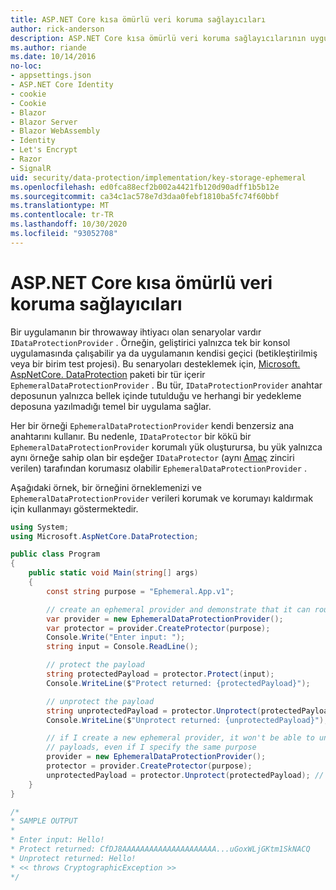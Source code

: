 ```yaml
---
title: ASP.NET Core kısa ömürlü veri koruma sağlayıcıları
author: rick-anderson
description: ASP.NET Core kısa ömürlü veri koruma sağlayıcılarının uygulama ayrıntılarını öğrenin.
ms.author: riande
ms.date: 10/14/2016
no-loc:
- appsettings.json
- ASP.NET Core Identity
- cookie
- Cookie
- Blazor
- Blazor Server
- Blazor WebAssembly
- Identity
- Let's Encrypt
- Razor
- SignalR
uid: security/data-protection/implementation/key-storage-ephemeral
ms.openlocfilehash: ed0fca88ecf2b002a4421fb120d90adff1b5b12e
ms.sourcegitcommit: ca34c1ac578e7d3daa0febf1810ba5fc74f60bbf
ms.translationtype: MT
ms.contentlocale: tr-TR
ms.lasthandoff: 10/30/2020
ms.locfileid: "93052708"
---
```

# <a name="ephemeral-data-protection-providers-in-aspnet-core"></a>ASP.NET Core kısa ömürlü veri koruma sağlayıcıları

<a name="data-protection-implementation-key-storage-ephemeral"></a>

Bir uygulamanın bir throwaway ihtiyacı olan senaryolar vardır `IDataProtectionProvider` . Örneğin, geliştirici yalnızca tek bir konsol uygulamasında çalışabilir ya da uygulamanın kendisi geçici (betikleştirilmiş veya bir birim test projesi). Bu senaryoları desteklemek için, [Microsoft. AspNetCore. DataProtection](https://www.nuget.org/packages/Microsoft.AspNetCore.DataProtection/) paketi bir tür içerir `EphemeralDataProtectionProvider` . Bu tür, `IDataProtectionProvider` anahtar deposunun yalnızca bellek içinde tutulduğu ve herhangi bir yedekleme deposuna yazılmadığı temel bir uygulama sağlar.

Her bir örneği `EphemeralDataProtectionProvider` kendi benzersiz ana anahtarını kullanır. Bu nedenle, `IDataProtector` bir kökü bir `EphemeralDataProtectionProvider` korumalı yük oluşturursa, bu yük yalnızca aynı örneğe sahip olan bir eşdeğer `IDataProtector` (aynı [Amaç](xref:security/data-protection/consumer-apis/purpose-strings#data-protection-consumer-apis-purposes) zinciri verilen) tarafından korumasız olabilir `EphemeralDataProtectionProvider` .

Aşağıdaki örnek, bir örneğini örneklemenizi ve `EphemeralDataProtectionProvider` verileri korumak ve korumayı kaldırmak için kullanmayı göstermektedir.

```csharp
using System;
using Microsoft.AspNetCore.DataProtection;

public class Program
{
    public static void Main(string[] args)
    {
        const string purpose = "Ephemeral.App.v1";

        // create an ephemeral provider and demonstrate that it can round-trip a payload
        var provider = new EphemeralDataProtectionProvider();
        var protector = provider.CreateProtector(purpose);
        Console.Write("Enter input: ");
        string input = Console.ReadLine();

        // protect the payload
        string protectedPayload = protector.Protect(input);
        Console.WriteLine($"Protect returned: {protectedPayload}");

        // unprotect the payload
        string unprotectedPayload = protector.Unprotect(protectedPayload);
        Console.WriteLine($"Unprotect returned: {unprotectedPayload}");

        // if I create a new ephemeral provider, it won't be able to unprotect existing
        // payloads, even if I specify the same purpose
        provider = new EphemeralDataProtectionProvider();
        protector = provider.CreateProtector(purpose);
        unprotectedPayload = protector.Unprotect(protectedPayload); // THROWS
    }
}

/*
* SAMPLE OUTPUT
*
* Enter input: Hello!
* Protect returned: CfDJ8AAAAAAAAAAAAAAAAAAAAA...uGoxWLjGKtm1SkNACQ
* Unprotect returned: Hello!
* << throws CryptographicException >>
*/
```
